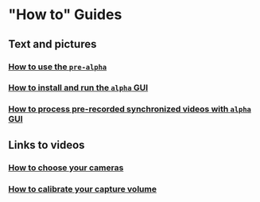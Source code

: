 # "How to" Guides  

## Text and pictures

### [How to use the `pre-alpha`](how_to_use_the_pre-alpha_code.md)
### [How to install and run the `alpha` GUI](how_to_install_and_run_the_alpha_gui)
### [How to process pre-recorded synchronized videos with `alpha` GUI]( how_to_process_previously_recorded_videos.md)


## Links to videos
### [How to choose your cameras](https://www.youtube.com/watch?v=GxKmyKdnTy0&t=524s)

### [How to calibrate your capture volume](https://www.youtube.com/watch?v=GxKmyKdnTy0&t=788s)  

 